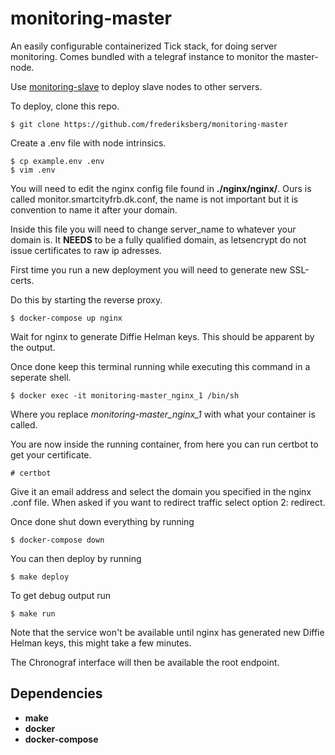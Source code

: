# monitoring-master

An easily configurable containerized Tick stack, for doing server monitoring.
Comes bundled with a telegraf instance to monitor the master-node.

Use [monitoring-slave](https://github.com/frederiksberg/monitoring-slave) to deploy slave nodes to other servers.

To deploy, clone this repo.

```console
$ git clone https://github.com/frederiksberg/monitoring-master
```

Create a .env file with node intrinsics.

```console
$ cp example.env .env
$ vim .env
```

You will need to edit the nginx config file found in **./nginx/nginx/**. Ours is called monitor.smartcityfrb.dk.conf, the name is not important but it is convention to name it after your domain.

Inside this file you will need to change server_name to whatever your domain is. It **NEEDS** to be a fully qualified domain, as letsencrypt do not issue certificates to raw ip adresses.

First time you run a new deployment you will need to generate new SSL-certs.

Do this by starting the reverse proxy.

```console
$ docker-compose up nginx
```

Wait for nginx to generate Diffie Helman keys. This should be apparent by the output.

Once done keep this terminal running while executing this command in a seperate shell.

```console
$ docker exec -it monitoring-master_nginx_1 /bin/sh
```

Where you replace *monitoring-master_nginx_1* with what your container is called.

You are now inside the running container, from here you can run certbot to get your certificate.

```console
# certbot
```

Give it an email address and select the domain you specified in the nginx .conf file. When asked if you want to redirect traffic select option 2: redirect.

Once done shut down everything by running
```console
$ docker-compose down
```

You can then deploy by running
```console
$ make deploy
```

To get debug output run
```console
$ make run
```

Note that the service won't be available until nginx has generated new Diffie Helman keys, this might take a few minutes.

The Chronograf interface will then be available the root endpoint.

## Dependencies
* **make**
* **docker**
* **docker-compose**
